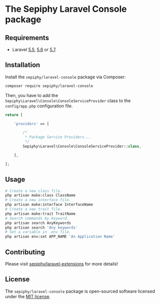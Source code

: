 
# The Sepiphy Laravel Console package

## Requirements

- Laravel [5.5](https://laravel.com/docs/5.5), [5.6](https://laravel.com/docs/5.6) or [5.7](https://laravel.com/docs/5.7).

## Installation

Install the `sepiphy/laravel-console` package via Composer:

```bash
composer require sepiphy/laravel-console
```

Then, you have to add the `Sepiphy\Laravel\Console\ConsoleServiceProvider` class to the `config/app.php` configuration file.

```php
return [

    'providers' => [

        /*
         * Package Service Providers...
         */
        Sepiphy\Laravel\Console\ConsoleServiceProvider::class,

    ],

];
```

## Usage

```bash
# Create a new class file.
php artisan make:class ClassName
# Create a new interface file.
php artisan make:interface InterfaceName
# Create a new trait file.
php artisan make:trait TraitName
# Search commands by keyword.
php artisan search AnyKeywords
php artisan search 'Any keywords'
# Set a variable in .env file.
php artisan env:set APP_NAME 'An Application Name'
```

## Contributing

Please visit [sepiphy/laravel-extensions](../../README.md) for more details!

## License

The `sepiphy/laravel-console` package is open-sourced software licensed under the [MIT license](LICENSE.md).
